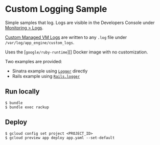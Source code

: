 # Custom Logging Sample

Simple samples that log.  Logs are visible in the Developers Console under [Monitoring > Logs][logs].

[Custom Managed VM Logs][] are written to any `.log` file under `/var/log/app_engine/custom_logs`.

Uses the [`google/ruby-runtime`][] Docker image with no customization.

Two examples are provided:

 - Sinatra example using [`Logger`][logger] directly
 - Rails example using [`Rails.logger`][rails.logger]

## Run locally

    $ bundle
    $ bundle exec rackup

## Deploy

    $ gcloud config set project <PROJECT_ID>
    $ gcloud preview app deploy app.yaml --set-default

[logger]: http://ruby-doc.org/stdlib-2.2.2/libdoc/logger/rdoc/Logger.html
[google/ruby-runtime]: https://registry.hub.docker.com/u/google/ruby-runtime/
[logs]: https://console.developers.google.com/project/_/logs
[Custom Managed VM Logs]: https://cloud.google.com/appengine/docs/managed-vms/custom-runtimes#logging
[rails.logger]: http://guides.rubyonrails.org/debugging_rails_applications.html#the-logger
